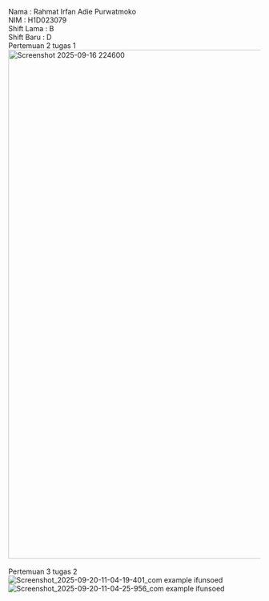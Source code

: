 Nama       : Rahmat Irfan Adie Purwatmoko <br>
NIM        : H1D023079 <br>
Shift Lama : B <br>
Shift Baru : D <br>
Pertemuan 2 tugas 1 <br> 
<img width="1919" height="1016" alt="Screenshot 2025-09-16 224600" src="https://github.com/user-attachments/assets/1d3b1178-43f2-4ffe-873b-ff9c6379fafe" /> <br>
<br>
Pertemuan 3 tugas 2 <br>
![Screenshot_2025-09-20-11-04-19-401_com example ifunsoed](https://github.com/user-attachments/assets/29c91ea1-aa17-4d37-903c-93a2e0b2b4fb)
![Screenshot_2025-09-20-11-04-25-956_com example ifunsoed](https://github.com/user-attachments/assets/58a64456-8732-4a09-9137-00ee9140816f)

